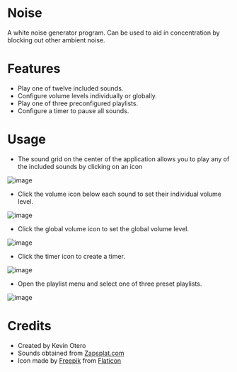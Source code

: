 # Noise
A white noise generator program. Can be used to aid in concentration by blocking out other ambient noise.
  
# Features
  - Play one of twelve included sounds.
  - Configure volume levels individually or globally.
  - Play one of three preconfigured playlists.
  - Configure a timer to pause all sounds.

# Usage
  - The sound grid on the center of the application allows you to play any of the included sounds by clicking on an icon
  
  ![image](https://user-images.githubusercontent.com/10090822/77350484-f6762c00-6d12-11ea-893e-816cc3a2c610.png)
  
  - Click the volume icon below each sound to set their individual volume level.
  
  ![image](https://user-images.githubusercontent.com/10090822/77350342-bca52580-6d12-11ea-8496-4f0aae8a162c.png)
  
  - Click the global volume icon to set the global volume level.
  
  ![image](https://user-images.githubusercontent.com/10090822/77350562-14dc2780-6d13-11ea-99e6-a0b950827719.png)
  
  - Click the timer icon to create a timer.
  
  ![image](https://user-images.githubusercontent.com/10090822/77350673-41903f00-6d13-11ea-8e47-fb75e409f205.png)
  
  - Open the playlist menu and select one of three preset playlists.

  ![image](https://user-images.githubusercontent.com/10090822/77350788-6d132980-6d13-11ea-9a9f-3026412e92ff.png)

# Credits
  - Created by Kevin Otero
  - Sounds obtained from [Zapsplat.com](https://www.zapsplat.com/)
  - Icon made by [Freepik](https://www.flaticon.com/authors/freepik) from [Flaticon](https://www.flaticon.com)

